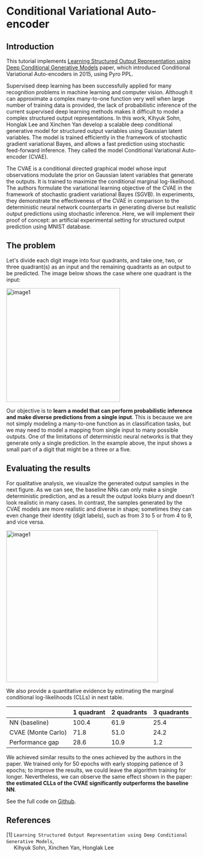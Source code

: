 # Conditional Variational Auto-encoder

## Introduction

This tutorial implements [Learning Structured Output Representation using Deep Conditional Generative Models](http://papers.nips.cc/paper/5775-learning-structured-output-representation-using-deep-conditional-generati) paper, which introduced Conditional Variational Auto-encoders in 2015, using Pyro PPL.

Supervised deep learning has been successfully applied for many recognition problems in machine learning and computer vision. 
Although it can approximate a complex many-to-one function very well when large number of training data is provided, the lack of probabilistic inference of the current supervised deep learning methods makes it difficult to model a complex structured output representations. 
In this work, Kihyuk Sohn, Honglak Lee and Xinchen Yan develop a scalable deep conditional generative model for structured output variables using Gaussian latent variables. 
The model is trained efficiently in the framework of stochastic gradient variational Bayes, and allows a fast prediction using stochastic feed-forward inference. 
They called the model Conditional Variational Auto-encoder (CVAE).

The CVAE is a conditional directed graphical model whose input observations modulate the prior on Gaussian latent variables that generate the outputs. 
It is trained to maximize the conditional marginal log-likelihood. 
The authors formulate the variational learning objective of the CVAE in the framework of stochastic gradient variational Bayes (SGVB). 
In experiments, they demonstrate the effectiveness of the CVAE in comparison to the deterministic neural network counterparts in generating diverse but realistic output predictions using stochastic inference. 
Here, we will implement their proof of concept: an artificial experimental setting for structured output prediction using MNIST database.

## The problem
Let's divide each digit image into four quadrants, and take one, two, or three quadrant(s) as an input and the remaining quadrants as an output to be predicted. 
The image below shows the case where one quadrant is the input:

<img src="https://i.ibb.co/x17xFwy/image1.png" alt="image1" width="300">

Our objective is to **learn a model that can perform probabilistic inference and make diverse predictions from a single input**. 
This is because we are not simply modeling a many-to-one function as in classification tasks, but we may need to model a mapping from single input to many possible outputs. One of the limitations of deterministic neural networks is that they generate only a single prediction. 
In the example above, the input shows a small part of a digit that might be a three or a five. 

## Evaluating the results
For qualitative analysis, we visualize the generated output samples in the next figure. As we can see, the baseline NNs can only make a single deterministic prediction, and as a result the output looks blurry and doesn’t look realistic in many cases. In contrast, the samples generated by the CVAE models are more realistic and diverse in shape; sometimes they can even change their identity (digit labels), such as from 3 to 5 or from 4 to 9, and vice versa.

<img src="https://i.ibb.co/Jvz9v71/cvae-q1.png" alt="image1" width="400">

We also provide a quantitative evidence by estimating the marginal conditional log-likelihoods (CLLs) in next table. 

|                    | 1 quadrant | 2 quadrants | 3 quadrants |
|--------------------|------------|-------------|-------------|
| NN (baseline)      | 100.4      | 61.9        | 25.4        |
| CVAE (Monte Carlo) | 71.8       | 51.0        | 24.2        |
| Performance gap    | 28.6       | 10.9        | 1.2         |

We achieved similar results to the ones achieved by the authors in the paper. We trained only for 50 epochs with early stopping patience of 3 epochs; to improve the results, we could leave the algorithm training for longer. Nevertheless, we can observe the same effect shown in the paper: **the estimated CLLs of the CVAE significantly outperforms the baseline NN**.

See the full code on [Github](https://github.com/ucals/cvae).

## References

[1] `Learning Structured Output Representation using Deep Conditional Generative Models`,<br/>&nbsp;&nbsp;&nbsp;&nbsp;
Kihyuk Sohn, Xinchen Yan, Honglak Lee




